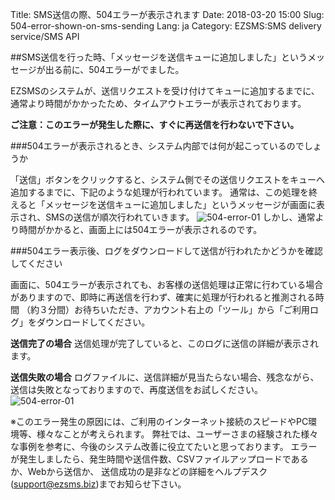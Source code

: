 Title: SMS送信の際、504エラーが表示されます
Date: 2018-03-20 15:00
Slug: 504-error-shown-on-sms-sending
Lang: ja
Category: EZSMS:SMS delivery service/SMS API

##SMS送信を行った時、「メッセージを送信キューに追加しました」というメッセージが出る前に、504エラーがでました。

EZSMSのシステムが、送信リクエストを受け付けてキューに追加するまでに、通常より時間がかかったため、タイムアウトエラーが表示されております。

**ご注意：このエラーが発生した際に、すぐに再送信を行わないで下さい。**

###504エラーが表示されるとき、システム内部では何が起こっているのでしょうか

「送信」ボタンをクリックすると、システム側でその送信リクエストをキューへ追加するまでに、下記のような処理が行われています。
通常は、この処理を終えると「メッセージを送信キューに追加しました」というメッセージが画面に表示され、SMSの送信が順次行われていきます。
![504-error-01](images/504-error-01.png)
しかし、通常より時間がかかると、画面上には504エラーが表示されるのです。

###504エラー表示後、ログをダウンロードして送信が行われたかどうかを確認してください

画面に、504エラーが表示されても、お客様の送信処理は正常に行わている場合がありますので、即時に再送信を行わず、確実に処理が行われると推測される時間
（約３分間）お待ちいただき、アカウント右上の「ツール」から「ご利用ログ」をダウンロードしてください。

**送信完了の場合**
送信処理が完了していると、このログに送信の詳細が表示されます。

**送信失敗の場合**
ログファイルに、送信詳細が見当たらない場合、残念ながら、送信は失敗となっておりますので、再度送信をお試しください。
![504-error-01](images/504-error-02.png)


※このエラー発生の原因には、ご利用のインターネット接続のスピードやPC環境等、様々なことが考えられます。
弊社では、ユーザーさまの経験された様々な事例を参考に、今後のシステム改善に役立てたいと思っております。
エラーが発生しましたら、発生時間や送信件数、CSVファイルアップロードであるか、Webから送信か、
送信成功の是非などの詳細をヘルプデスク(support@ezsms.biz)までお知らせ下さい。
